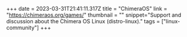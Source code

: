+++
date = 2023-03-31T21:41:11.317Z
title = "ChimeraOS"
link = "https://chimeraos.org/games/"
thumbnail = ""
snippet="Support and discussion about the Chimera OS Linux (distro-linux)."
tags = ["linux-community"]
+++
